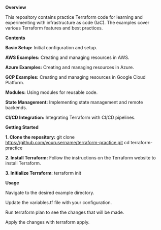 **Overview**

This repository contains practice Terraform code for learning and experimenting with infrastructure as code (IaC). The examples cover various Terraform features and best practices.

**Contents**

**Basic Setup:** Initial configuration and setup.

**AWS Examples:** Creating and managing resources in AWS.

**Azure Examples:** Creating and managing resources in Azure.

**GCP Examples:** Creating and managing resources in Google Cloud Platform.

**Modules:** Using modules for reusable code.

**State Management:** Implementing state management and remote backends.

**CI/CD Integration:** Integrating Terraform with CI/CD pipelines.

**Getting Started**

**1. Clone the repository:**
git clone https://github.com/yourusername/terraform-practice.git
cd terraform-practice

**2. Install Terraform:** Follow the instructions on the Terraform website to install Terraform.

**3. Initialize Terraform**:
terraform init

**Usage**

Navigate to the desired example directory.

Update the variables.tf file with your configuration.

Run terraform plan to see the changes that will be made.

Apply the changes with terraform apply.
